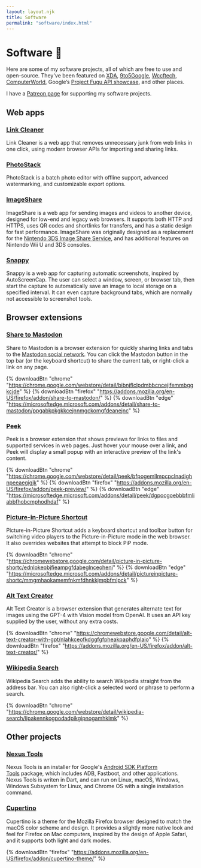 ```yaml
---
layout: layout.njk
title: Software
permalink: "software/index.html"
---
```


# Software 💾

Here are some of my software projects, all of which are free to use and open-source. They've been featured on [XDA](https://www.xda-developers.com/set-up-adb-and-fastboot-on-linux-mac-os-x-and-chrome-os-with-a-single-command/), [9to5Google](https://9to5google.com/2021/12/02/how-to-downgrade-from-android-12-to-android-11-on-google-pixel/#:~:text=Nexus%20Tools), [Wccftech](https://wccftech.com/set-android-adb-fastboot-mac-os/), [ComputerWorld](https://www.computerworld.com/article/3622366/the-best-progressive-web-apps-for-productivity.html#:~:text=PhotoStack), Google’s [Project Fugu API showcase](https://developer.chrome.com/fugu-showcase/#linkcleaner.app), and other places. 

I have a [Patreon page](https://www.patreon.com/corbindavenport) for supporting my software projects.

Web apps
--------

### [Link Cleaner](https://linkcleaner.app)

Link Cleaner is a web app that removes unnecessary junk from web links in one click, using modern browser APIs for importing and sharing links.

### [PhotoStack](https://photostack.app)

PhotoStack is a batch photo editor with offline support, advanced watermarking, and customizable export options.

### [ImageShare](https://imgshare.corbin.io/)

ImageShare is a web app for sending images and videos to another device, designed for low-end and legacy web browsers. It supports both HTTP and HTTPS, uses QR codes and shortlinks for transfers, and has a static design for fast performance. ImageShare was originally designed as a replacement for the [Nintendo 3DS Image Share Service](https://web.archive.org/web/20170822055326/https://www.nintendo.com/3ds/image-share), and has additional features on Nintendo Wii U and 3DS consoles.

### [Snappy](https://thesnappy.app)

Snappy is a web app for capturing automatic screenshots, inspired by AutoScreenCap. The user can select a window, screen, or browser tab, then start the capture to automatically save an image to local storage on a specified interval. It can even capture background tabs, which are normally not accessible to screenshot tools.

Browser extensions
------------------

### [Share to Mastodon](https://github.com/corbindavenport/share-to-mastodon)

Share to Mastodon is a browser extension for quickly sharing links and tabs to the [Mastodon social network](https://joinmastodon.org/). You can click the Mastodon button in the top bar (or the keyboard shortcut) to share the current tab, or right-click a link on any page.

{% downloadBtn "chrome" "https://chrome.google.com/webstore/detail/bibnjflclpdmbbcncejifemmbggkcjde" %} {% downloadBtn "firefox" "https://addons.mozilla.org/en-US/firefox/addon/share-to-mastodon/" %} {% downloadBtn "edge" "https://microsoftedge.microsoft.com/addons/detail/share-to-mastodon/ppgabkpkgkkcejnnmgckomgfdeanejnc" %}

### [Peek](https://github.com/corbindavenport/peek)

Peek is a browser extension that shows previews for links to files and supported services in web pages. Just hover your mouse over a link, and Peek will display a small popup with an interactive preview of the link's content.

{% downloadBtn "chrome" "https://chrome.google.com/webstore/detail/peek/bfpogemllmpcpclnadighnpeeaegigjk" %} {% downloadBtn "firefox" "https://addons.mozilla.org/en-US/firefox/addon/peek-preview/" %} {% downloadBtn "edge" "https://microsoftedge.microsoft.com/addons/detail/peek/dgpocgoebbbfmliabbfhobcmphodhdaf" %}

### [Picture-in-Picture Shortcut](https://github.com/corbindavenport/pip-shortcut/)

Picture-in-Picture Shortcut adds a keyboard shortcut and toolbar button for switching video players to the Picture-in-Picture mode in the web browser. It also overrides websites that attempt to block PiP mode.

{% downloadBtn "chrome" "https://chromewebstore.google.com/detail/picture-in-picture-shortc/ednlokepbjfieampgfdabeglnceoheni" %} {% downloadBtn "edge" "https://microsoftedge.microsoft.com/addons/detail/pictureinpicture-shortc/mmgmhaokamemfnkmfdhnkkjmpbfmlpck" %}

### [Alt Text Creator](https://github.com/corbindavenport/alt-text-creator)

Alt Text Creator is a browser extension that generates alternate text for images using the GPT-4 with Vision model from OpenAI. It uses an API key supplied by the user, without any extra costs.

{% downloadBtn "chrome" "https://chromewebstore.google.com/detail/alt-text-creator-with-gpt/nlahkceofkdggfgfpheakpaphdfplaio" %} {% downloadBtn "firefox" "https://addons.mozilla.org/en-US/firefox/addon/alt-text-creator/" %}

### [Wikipedia Search](https://github.com/corbindavenport/wikipedia-search)

Wikipedia Search adds the ability to search Wikipedia straight from the address bar. You can also right-click a selected word or phrase to perform a search.

{% downloadBtn "chrome" "https://chrome.google.com/webstore/detail/wikipedia-search/lipakennkogpodadpikgipnogamhklmk" %}

Other projects
-----

### [Nexus Tools](https://github.com/corbindavenport/nexus-tools)

Nexus Tools is an installer for Google's [Android SDK Platform Tools](https://developer.android.com/studio/releases/platform-tools) package, which includes ADB, Fastboot, and other applications. Nexus Tools is writen in Dart, and can run on Linux, macOS, Windows, Windows Subsystem for Linux, and Chrome OS with a single installation command.

### [Cupertino](https://github.com/corbindavenport/cupertino)

Cupertino is a theme for the Mozilla Firefox browser designed to match the macOS color scheme and design. It provides a slightly more native look and feel for Firefox on Mac computers, inspired by the design of Apple Safari, and it supports both light and dark modes.

{% downloadBtn "firefox" "https://addons.mozilla.org/en-US/firefox/addon/cupertino-theme/" %}